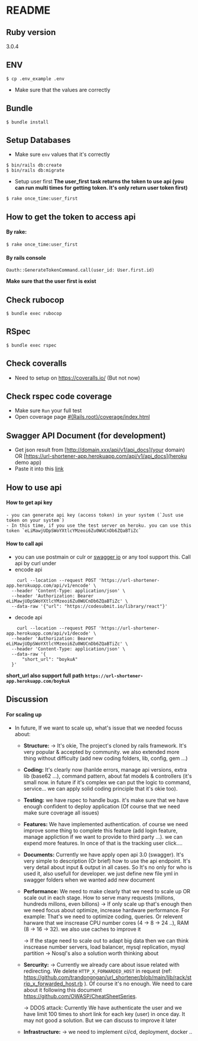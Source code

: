 # README

## Ruby version
  3.0.4

## ENV
  ```command
  $ cp .env_example .env
  ```
  - Make sure that the values are correctly

## Bundle
  ```command
  $ bundle install
  ```
## Setup Databases
  - Make sure `env` values that it's correctly
  ```command
  $ bin/rails db:create
  $ bin/rails db:migrate
  ```

  - Setup user first
  **The user_first task returns the token to use api (you can run multi times for getting token. It's only return user token first)**

  ```command
  $ rake once_time:user_first
  ```

## How to get the token to access api

  #### By rake:

  ```command
  $ rake once_time:user_first
  ```

   #### By rails console
  ```console
  Oauth::GenerateTokenCommand.call(user_id: User.first.id)
  ```
  **Make sure that the user first is exist**

## Check rubocop
```command
$ bundle exec rubocop
```

## RSpec
```command
$ bundle exec rspec
```

## Check coveralls
  - Need to setup on https://coveralls.io/ (But not now)

## Check rspec code coverage
  - Make sure `Run` your full test
  - Open coverage page [#{Rails.root}/coverage/index.html](#{Rails.root}/coverage/index.html)

## Swagger API Document (for development)
  - Get json result from [http://domain.xxx/api/v1/api_docs](your domain) OR [https://url-shortener-app.herokuapp.com/api/v1/api_docs](heroku demo app)
  - Paste it into this [link](https://editor.swagger.io/)

## How to use api
  #### How to get api key
    - you can generate api key (access token) in your system (`Just use token on your system`)
    - In this time, if you use the test server on heroku. you can use this token `eLiMawjUDpSWoYXtlcYMzeoi6Zu0WUCnDb6ZQaBTiZc`
  #### How to call api
  - you can use postmain or culr or [swagger io](https://editor.swagger.io/) or any tool support this. Call api by curl under
  - encode api
  ```command
      curl --location --request POST 'https://url-shortener-app.herokuapp.com/api/v1/encode' \
    --header 'Content-Type: application/json' \
    --header 'Authorization: Bearer eLiMawjUDpSWoYXtlcYMzeoi6Zu0WUCnDb6ZQaBTiZc' \
    --data-raw '{"url": "https://codesubmit.io/library/react"}'
  ```

  - decode api
  ```command
      curl --location --request POST 'https://url-shortener-app.herokuapp.com/api/v1/decode' \
    --header 'Authorization: Bearer eLiMawjUDpSWoYXtlcYMzeoi6Zu0WUCnDb6ZQaBTiZc' \
    --header 'Content-Type: application/json' \
    --data-raw '{
        "short_url": "boykuA"
    }'
  ```
  **short_url also support full path `https://url-shortener-app.herokuapp.com/boykuA`**


## Discussion
  #### For scaling up
  - In future, If we want to scale up, what's issue that we needed focuss about:
    + **Structure:** -> It's okie, The project's cloned by rails framework. It's very popular & accepted by community. we also extended more thing without difficulty (add new coding folders, lib, config, gem ...)
    + **Coding:** It's clearly now (hanlde errors, manage api versions, extra lib (base62 ...), command pattern, about fat models & controllers (it's small now. in future if it's complex we can put the logic to command, service... we can apply solid coding principle that it's okie too).
    + **Testing:** we have rspec to handle bugs. it's make sure that we have enough confident to deploy application (Of course that we need make sure coverage all issues)
    + **Features:** We have implemented authentication. of course we need improve some thing to complete this feature (add login feature, manage appliction if we want to provide to third party ...). we can expend more features. In once of that is the tracking user click....
    + **Documents:** Currently we have apply open api 3.0 (swagger). It's very simple to description (Or brief) how to use the api endpoint. It's very detail about input & output in all cases. So It's no only for who is used it, also usefull for developer. we just define new file yml in swagger folders when we wanted add new document
    + **Performance:** We need to make clearly that we need to scale up OR scale out in each stage. How to serve many requests (millons, hundreds millons, even billons)
      -> If only scale up that's enough then we need focus about optimize, increase hardware performance. For example: That's we need to optimize coding, queries. Or relevent harware that we inscrease CPU number cores (4 -> 8 -> 24 ..), RAM (8 -> 16 -> 32). we also use caches to improve it

      -> If the stage need to scale out to adapt big data then we can think inscrease number servers, load balancer, mysql replication, mysql partition
      -> Nosql's also a solution worth thinking about
    + **Sercurity:**
      -> Currently we already care about issue related with redirecting. We delete `HTTP_X_FORWARDED_HOST` in request (ref: https://github.com/trandongngan/url_shortener/blob/main/lib/rack/strip_x_forwarded_host.rb ). Of course it's no enough. We need to care about it following this document https://github.com/OWASP/CheatSheetSeries. 

      -> DDOS attack: Currently We have authenticate the user and we have limit 100 times to short link for each key (user) in once day. It may not good a solution. But we can discuss to improve it later 
    + **Infrastructure:** -> we need to implement ci/cd, deployment, docker ..

    



